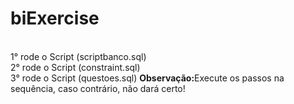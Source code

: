 # biExercise
</br>1° rode o Script (scriptbanco.sql)
</br>2° rode o Script (constraint.sql)
</br>3° rode o Script (questoes.sql)
<b>Observação:</b><span>Execute os passos na sequência, caso contrário, não dará certo!</span>

